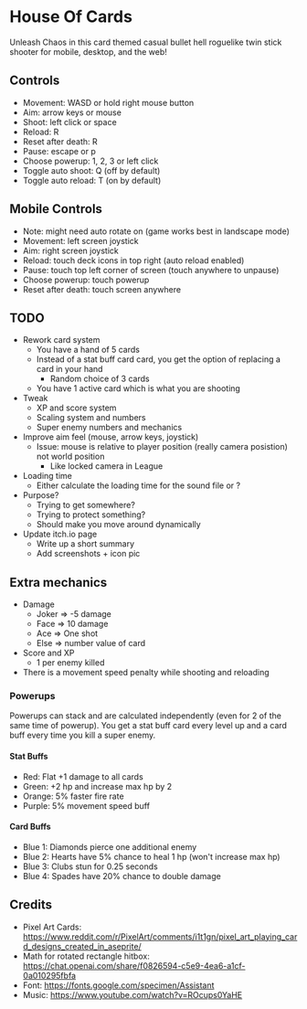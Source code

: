# House Of Cards

Unleash Chaos in this card themed casual bullet hell roguelike twin stick shooter for mobile, desktop, and the web!

## Controls

- Movement: WASD or hold right mouse button
- Aim: arrow keys or mouse
- Shoot: left click or space
- Reload: R
- Reset after death: R
- Pause: escape or p
- Choose powerup: 1, 2, 3 or left click
- Toggle auto shoot: Q (off by default)
- Toggle auto reload: T (on by default)

## Mobile Controls

- Note: might need auto rotate on (game works best in landscape mode)
- Movement: left screen joystick
- Aim: right screen joystick
- Reload: touch deck icons in top right (auto reload enabled)
- Pause: touch top left corner of screen (touch anywhere to unpause)
- Choose powerup: touch powerup
- Reset after death: touch screen anywhere

## TODO

- Rework card system
    - You have a hand of 5 cards
    - Instead of a stat buff card card, you get the option of replacing a card in your hand
        - Random choice of 3 cards
    - You have 1 active card which is what you are shooting
- Tweak
    - XP and score system
    - Scaling system and numbers
    - Super enemy numbers and mechanics
- Improve aim feel (mouse, arrow keys, joystick)
    - Issue: mouse is relative to player position (really camera posistion) not world position
        - Like locked camera in League
- Loading time
    - Either calculate the loading time for the sound file or ?
- Purpose?
    - Trying to get somewhere?
    - Trying to protect something?
    - Should make you move around dynamically
- Update itch.io page
    - Write up a short summary
    - Add screenshots + icon pic

## Extra mechanics

- Damage
	- Joker => -5 damage
	- Face => 10 damage
	- Ace => One shot
	- Else => number value of card
- Score and XP
	- 1 per enemy killed
- There is a movement speed penalty while shooting and reloading

### Powerups

Powerups can stack and are calculated independently (even for 2 of the same time of powerup).
You get a stat buff card every level up and a card buff every time you kill a super enemy.

#### Stat Buffs

- Red: Flat +1 damage to all cards
- Green: +2 hp and increase max hp by 2
- Orange: 5% faster fire rate
- Purple: 5% movement speed buff

#### Card Buffs

- Blue 1: Diamonds pierce one additional enemy
- Blue 2: Hearts have 5% chance to heal 1 hp (won't increase max hp)
- Blue 3: Clubs stun for 0.25 seconds
- Blue 4: Spades have 20% chance to double damage


## Credits

- Pixel Art Cards: https://www.reddit.com/r/PixelArt/comments/i1t1gn/pixel_art_playing_card_designs_created_in_aseprite/
- Math for rotated rectangle hitbox: https://chat.openai.com/share/f0826594-c5e9-4ea6-a1cf-0a010295fbfa
- Font: https://fonts.google.com/specimen/Assistant
- Music: https://www.youtube.com/watch?v=ROcups0YaHE